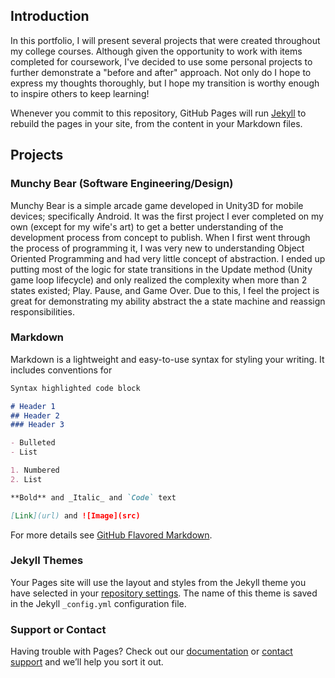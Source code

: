 ## Introduction

In this portfolio, I will present several projects that were created throughout my college courses. Although given the opportunity to work with items completed for coursework, I've decided to use some personal projects to further demonstrate a "before and after" approach. Not only do I hope to express my thoughts thoroughly, but I hope my transition is worthy enough to inspire others to keep learning!

Whenever you commit to this repository, GitHub Pages will run [Jekyll](https://jekyllrb.com/) to rebuild the pages in your site, from the content in your Markdown files.

## Projects
### Munchy Bear (Software Engineering/Design)

Munchy Bear is a simple arcade game developed in Unity3D for mobile devices; specifically Android. It was the first project I ever completed on my own (except for my wife's art) to get a better understanding of the development process from concept to publish. When I first went through the process of programming it, I was very new to understanding Object Oriented Programming and had very little concept of abstraction. I ended up putting most of the logic for state transitions in the Update method (Unity game loop lifecycle) and only realized the complexity when more than 2 states existed; Play. Pause, and Game Over. Due to this, I feel the project is great for demonstrating my ability abstract the a state machine and reassign responsibilities.

### Markdown

Markdown is a lightweight and easy-to-use syntax for styling your writing. It includes conventions for

```markdown
Syntax highlighted code block

# Header 1
## Header 2
### Header 3

- Bulleted
- List

1. Numbered
2. List

**Bold** and _Italic_ and `Code` text

[Link](url) and ![Image](src)
```

For more details see [GitHub Flavored Markdown](https://guides.github.com/features/mastering-markdown/).

### Jekyll Themes

Your Pages site will use the layout and styles from the Jekyll theme you have selected in your [repository settings](https://github.com/Guppie1337/CS499-ePortfolio/settings). The name of this theme is saved in the Jekyll `_config.yml` configuration file.

### Support or Contact

Having trouble with Pages? Check out our [documentation](https://help.github.com/categories/github-pages-basics/) or [contact support](https://github.com/contact) and we’ll help you sort it out.
